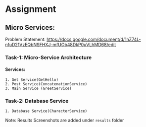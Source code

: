 # Assignment
## Micro Services:

Problem Statement: https://docs.google.com/document/d/1hZ74L-nfuD21VzEQbNSFHXJ-mfUOb48DkP0uVLhMD68/edit

### Task-1: Micro-Service Architecture

#### Services:
    1. Get Service(GetHello)
    2. Post Service(ConcatenationService)
    3. Main Service (GreetService)


### Task-2: Database Service
    1. Database Service(CharacterService)

Note: Results Screenshots are added under `results` folder